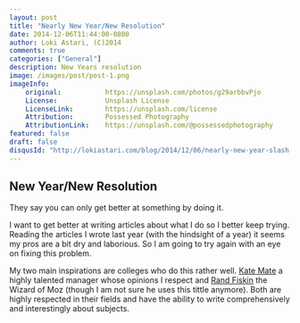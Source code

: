 ```yaml
---
layout: post
title: "Nearly New Year/New Resolution"
date: 2014-12-06T11:44:00-0800
author: Loki Astari, (C)2014
comments: true
categories: ["General"]
description: New Years resolution
image: /images/post/post-1.png
imageInfo:
    original:           https://unsplash.com/photos/g29arbbvPjo
    License:            Unsplash License
    LicenseLink:        https://unsplash.com/license
    Attribution:        Possessed Photography
    AttributionLink:    https://unsplash.com/@possessedphotography
featured: false
draft: false
disqusId: "http://lokiastari.com/blog/2014/12/06/nearly-new-year-slash-new-resolution/"
---
```

## New Year/New Resolution
They say you can only get better at something by doing it.

I want to get better at writing articles about what I do so I better keep trying. Reading the articles I wrote last year (with the hindsight of a year) it seems my pros are a bit dry and laborious. So I am going to try again with an eye on fixing this problem.

My two main inspirations are colleges who do this rather well. [Kate Mate](https://katemats.com/) a highly talented manager whose opinions I respect and [Rand Fiskin](https://moz.com/rand/) the Wizard of Moz (though I am not sure he uses this tittle anymore). Both are highly respected in their fields and have the ability to write comprehensively and interestingly about subjects.
